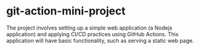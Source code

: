 # git-action-mini-project
The project involves setting up a simple web application (a Nodejs application) and applying CI/CD practices using GitHub Actions. This application will have basic functionality, such as serving a static web page.
